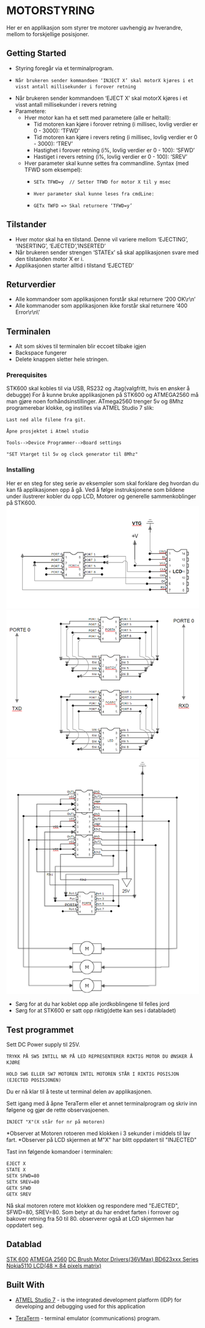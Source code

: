 # MOTORSTYRING

Her er en applikasjon som styrer tre motorer uavhengig av hverandre, mellom to forskjellige posisjoner.

## Getting Started

*   Styring foregår via et terminalprogram. 
*	  Når brukeren sender kommandoen ‘INJECT X’ skal motorX kjøres i et visst antall millisekunder i forover retning
* 	Når brukeren sender kommandoen ‘EJECT X’ skal motorX kjøres i et visst antall millisekunder i revers retning
*   Parametere:
    *   Hver motor kan ha et sett med parametere (alle er heltall):
        *   Tid motoren kan kjøre i forover retning (i millisec, lovlig verdier er 0 - 3000): ‘TFWD’
        *   Tid motoren kan kjøre i revers reting (i millisec, lovlig verdier er 0 - 3000): ‘TREV’
        * 	Hastighet i forover retning (i%, lovlig verdier er 0 - 100): ‘SFWD’
        * 	Hastiget i revers retning (i%, lovlig verdier er 0 - 100): ‘SREV’
    *   Hver parameter skal kunne settes fra commandline. Syntax (med TFWD som eksempel):
        *	  SETx TFWD=y  // Setter TFWD for motor X til y msec
        *	  Hver parameter skal kunne leses fra cmdLine:
        *	  GETx TWFD => Skal returnere ‘TFWD=y’

## Tilstander
*	Hver motor skal ha en tilstand. Denne vil variere mellom ‘EJECTING’,  ‘INSERTING’, ‘EJECTED’,’INSERTED’
*	Når brukeren sender strengen ‘STATEx’ så skal applikasjonen svare med den tilstanden motor X er i.
*	Applikasjonen starter alltid i tilstand ‘EJECTED’

## Returverdier
*	Alle kommandoer som applikasjonen forstår skal returnere ‘200 OK\r\n’
*	Alle kommanoder som applikasjonen ikke forstår skal returnere ‘400 Error\r\n\’

## Terminalen
* Alt som skives til terminalen blir eccoet tilbake igjen
* Backspace fungerer
* Delete knappen sletter hele stringen.


### Prerequisites
STK600 skal kobles til via USB, RS232 og Jtag(valgfritt, hvis en ønsker å debugge) 
For å kunne bruke applikasjonen på STK600 og ATMEGA2560 må man gjøre noen forhåndsinstillinger. ATmega2560 trenger 5v og 8Mhz programerebar klokke, og instilles via
ATMEL Studio 7 slik:

```
Last ned alle filene fra git.
```
```
Åpne prosjektet i Atmel studio
```
```
Tools-->Device Programmer-->Board settings
```
```
"SET Vtarget til 5v og clock generator til 8Mhz"
```
### Installing
Her er en steg for steg serie av eksempler som skal forklare deg hvordan du kan få applikasjonen opp å gå.
Ved å følge instruksjonene som bildene under ilustrerer kobler du opp LCD, Motorer og generelle sammenkoblinger på STK600.
![LCD connections](https://github.com/HenriknWold/WindowMote/blob/master/MOTORKONTROLL/LCD_NOKIA.PNG)
![INTERCONNECTIONS connections](https://github.com/HenriknWold/WindowMote/blob/master/MOTORKONTROLL/INTERCONNECTIONS.PNG)
![MOTORKONTROLL](https://github.com/HenriknWold/WindowMote/blob/master/MOTORKONTROLL/MOTOR.PNG)
*  Sørg for at du har koblet opp alle jordkoblingene til felles jord
*  Sørg for at STK600 er satt opp riktig(dette kan ses i databladet)



## Test programmet
Sett DC Power supply til 25V.
```
TRYKK PÅ SW5 INTILL NR PÅ LED REPRESENTERER RIKTIG MOTOR DU ØNSKER Å KJØRE
```
```
HOLD SW6 ELLER SW7 MOTOREN INTIL MOTOREN STÅR I RIKTIG POSISJON (EJECTED POSISJONEN)
```
Du er nå klar til å teste ut terminal delen av applikasjonen.

Sett igang med å åpne TeraTerm eller et annet terminalprogram og skriv inn følgene og gjør de rette observasjoenen.
```
INJECT "X"(X står for nr på motoren)
```
*Observer at Motoren rotoeren med klokken i 3 sekunder i middels til lav fart.
*Observer på LCD skjermen at M"X" har blitt oppdatert til "INJECTED"

Tast inn følgende komandoer i terminalen:
```
EJECT X
STATE X
SETX SFWD=80
SETX SREV=80
GETX SFWD
GETX SREV
```
Nå skal motoren rotere mot klokken og respondere med "EJECTED", SFWD=80, SREV=80. Som betyr at du har endret farten i forrover og bakover retning fra 50 til 80.
observerer også at LCD skjermen har oppdatert seg.



## Datablad
[STK 600](http://ww1.microchip.com/downloads/en/DeviceDoc/40001904A.pdf)
[ATMEGA 2560](http://ww1.microchip.com/downloads/en/DeviceDoc/Atmel-2549-8-bit-AVR-Microcontroller-ATmega640-1280-1281-2560-2561_datasheet.pdf)
[DC Brush Motor Drivers(36VMax) BD623xxx Series](http://www.farnell.com/datasheets/2097985.pdf)
[Nokia5110 LCD(48 × 84 pixels matrix)](https://www.sparkfun.com/datasheets/LCD/Monochrome/Nokia5110.pdf)



## Built With

* [ATMEL Studio 7](https://www.microchip.com/webdoc/GUID-ECD8A826-B1DA-44FC-BE0B-5A53418A47BD/index.html?GUID-8F63ECC8-08B9-4CCD-85EF-88D30AC06499) - is the integrated development platform (IDP) for developing and debugging used for this application

* [TeraTerm](https://ttssh2.osdn.jp/index.html.en) -  terminal emulator (communications) program.



